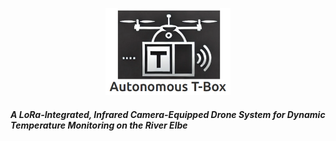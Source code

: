 <p align="center">
  <img src="images/logo_repository.png" alt="Logo" width="200"/>
</p>

##### A LoRa-Integrated, Infrared Camera-Equipped Drone System for Dynamic Temperature Monitoring on the River Elbe


